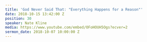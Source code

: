 ```yaml
---
title: 'God Never Said That: "Everything Happens for a Reason"'
date: 2018-10-15 13:42:00 Z
position: 30
speaker: Nate Kline
media: https://www.youtube.com/embed/OFoHOUH5Ogs?ecver=2
sermon_date: 2018-10-07 10:00:00 Z
---
```


